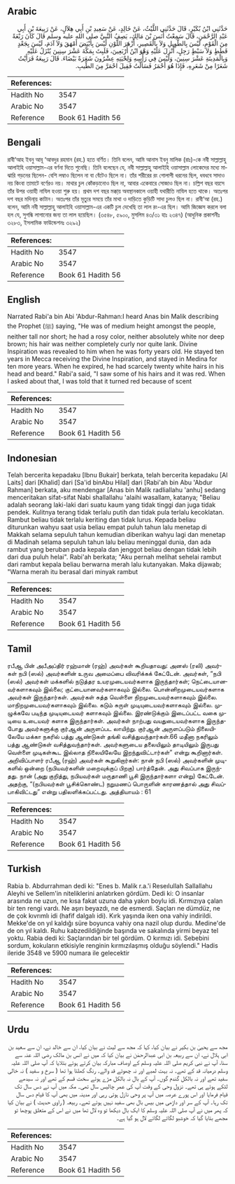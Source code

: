 ## Arabic


<div dir="rtl" lang="ar" style={{fontSize:'larger',backgroundColor:'#f8f9fa',padding:20}}>
حَدَّثَنِي ابْنُ بُكَيْرٍ، قَالَ حَدَّثَنِي اللَّيْثُ، عَنْ خَالِدٍ، عَنْ سَعِيدِ بْنِ أَبِي هِلاَلٍ، عَنْ رَبِيعَةَ بْنِ أَبِي عَبْدِ الرَّحْمَنِ، قَالَ سَمِعْتُ أَنَسَ بْنَ مَالِكٍ، يَصِفُ النَّبِيَّ صلى الله عليه وسلم قَالَ كَانَ رَبْعَةً مِنَ الْقَوْمِ، لَيْسَ بِالطَّوِيلِ وَلاَ بِالْقَصِيرِ، أَزْهَرَ اللَّوْنِ لَيْسَ بِأَبْيَضَ أَمْهَقَ وَلاَ آدَمَ، لَيْسَ بِجَعْدٍ قَطَطٍ وَلاَ سَبْطٍ رَجِلٍ، أُنْزِلَ عَلَيْهِ وَهْوَ ابْنُ أَرْبَعِينَ، فَلَبِثَ بِمَكَّةَ عَشْرَ سِنِينَ يُنْزَلُ عَلَيْهِ وَبِالْمَدِينَةِ عَشْرَ سِنِينَ، وَلَيْسَ فِي رَأْسِهِ وَلِحْيَتِهِ عِشْرُونَ شَعَرَةً بَيْضَاءَ‏.‏ قَالَ رَبِيعَةُ فَرَأَيْتُ شَعَرًا مِنْ شَعَرِهِ، فَإِذَا هُوَ أَحْمَرُ فَسَأَلْتُ فَقِيلَ احْمَرَّ مِنَ الطِّيبِ‏.‏
</div>
<div style={{backgroundColor:'#f8f9fa',padding:20, marginBottom: 10}}><table> <thead> <tr> <th>References:</th> <th></th> </tr> </thead> <tbody><tr><td>Hadith No</td><td>3547</td></tr><tr><td>Arabic No</td><td>3547</td></tr><tr><td>Reference</td><td>Book 61 Hadith 56</td></tr></tbody></table></div>

## Bengali


<div dir="ltr" lang="bn" style={{fontSize:'larger',backgroundColor:'#f8f9fa',padding:20}}>
রাবী‘আহ ইবনু আবূ ‘আবদুর রহমান (রহ.) হতে বর্ণিত। তিনি বলেন, আমি আনাস ইবনু মালিক (রাঃ)-কে নবী সাল্লাল্লাহু আলাইহি ওয়াসাল্লাম-এর বর্ণনা দিতে শুনেছি। তিনি বলেছেন যে, নবী সাল্লাল্লাহু আলাইহি ওয়াসাল্লাম লোকেদের মধ্যে মাঝারি গড়নের ছিলেন- বেশি লম্বাও ছিলেন না বা বেঁটেও ছিলে না। তাঁর শরীরের রং গোলাপী ধরনের ছিল, ধবধবে সাদাও নয় কিংবা তামাটে বর্ণেরও নয়। মাথার চুল কোঁকড়ানোও ছিল না, আবার একেবারে সোজাও ছিল না। চল্লিশ বছর বয়সে তাঁর উপর ওয়াহী নাযিল হওয়া শুরু হয়। প্রথম দশ বছর মক্কা্য় অবস্থানকালে ওয়াহী যথারীতি নাযিল হতে থাকে। অতঃপর দশ বছর মদিনা্য় কাটান। অতঃপর তাঁর মৃত্যুর সময়ে তাঁর মাথা ও দাড়িতে কুড়িটি সাদা চুলও ছিল না। রাবী‘আ (রহ.) বলেন, আমি নবী সাল্লাল্লাহু আলাইহি ওয়াসাল্লাম-এর একটি চুল দেখেছি তা লাল রং-এর ছিল। আমি জিজ্ঞেস করলে বলা হল যে, সুগন্ধি লাগানোর জন্য তা লাল হয়েছিল। (৩৫৪৮, ৫৯০০, মুসলিম ৪৩/৩১ হাঃ ২৩৪৭) (আধুনিক প্রকাশনীঃ ৩২৮৩, ইসলামিক ফাউন্ডেশনঃ ৩২৯২)
</div>
<div style={{backgroundColor:'#f8f9fa',padding:20, marginBottom: 10}}><table> <thead> <tr> <th>References:</th> <th></th> </tr> </thead> <tbody><tr><td>Hadith No</td><td>3547</td></tr><tr><td>Arabic No</td><td>3547</td></tr><tr><td>Reference</td><td>Book 61 Hadith 56</td></tr></tbody></table></div>

## English


<div dir="ltr" lang="en" style={{fontSize:'larger',backgroundColor:'#f8f9fa',padding:20}}>
Narrated Rabi'a bin Abi 'Abdur-Rahman:I heard Anas bin Malik describing the Prophet (ﷺ) saying, "He was of medium height amongst the people, neither tall nor short; he had a rosy color, neither absolutely white nor deep brown; his hair was neither completely curly nor quite lank. Divine Inspiration was revealed to him when he was forty years old. He stayed ten years in Mecca receiving the Divine Inspiration, and stayed in Medina for ten more years. When he expired, he had scarcely twenty white hairs in his head and beard." Rabi'a said, "I saw some of his hairs and it was red. When I asked about that, I was told that it turned red because of scent
</div>
<div style={{backgroundColor:'#f8f9fa',padding:20, marginBottom: 10}}><table> <thead> <tr> <th>References:</th> <th></th> </tr> </thead> <tbody><tr><td>Hadith No</td><td>3547</td></tr><tr><td>Arabic No</td><td>3547</td></tr><tr><td>Reference</td><td>Book 61 Hadith 56</td></tr></tbody></table></div>

## Indonesian


<div dir="ltr" lang="id" style={{fontSize:'larger',backgroundColor:'#f8f9fa',padding:20}}>
Telah bercerita kepadaku [Ibnu Bukair] berkata, telah bercerita kepadaku [Al Laits] dari [Khalid] dari [Sa'id binAbu Hilal] dari [Rabi'ah bin Abu 'Abdur Rahman] berkata, aku mendengar [Anas bin Malik radliallahu 'anhu] sedang menceritakan sifat-sifat Nabi shallallahu 'alaihi wasallam, katanya; "Beliau adalah seorang laki-laki dari suatu kaum yang tidak tinggi dan juga tidak pendek. Kulitnya terang tidak terlalu putih dan tidak pula terlalu kecoklatan. Rambut beliau tidak terlalu keriting dan tidak lurus. Kepada beliau diturunkan wahyu saat usia beliau empat puluh tahun lalu menetap di Makkah selama sepuluh tahun kemudian diberikan wahyu lagi dan menetap di Madinah selama sepuluh tahun lalu beliau meninggal dunia, dan ada rambut yang beruban pada kepala dan jenggot beliau dengan tidak lebih dari dua puluh helai". Rabi'ah berkata; "Aku pernah melihat sehelai rambut dari rambut kepala beliau berwarna merah lalu kutanyakan. Maka dijawab; "Warna merah itu berasal dari minyak rambut
</div>
<div style={{backgroundColor:'#f8f9fa',padding:20, marginBottom: 10}}><table> <thead> <tr> <th>References:</th> <th></th> </tr> </thead> <tbody><tr><td>Hadith No</td><td>3547</td></tr><tr><td>Arabic No</td><td>3547</td></tr><tr><td>Reference</td><td>Book 61 Hadith 56</td></tr></tbody></table></div>

## Tamil


<div dir="ltr" lang="ta" style={{fontSize:'larger',backgroundColor:'#f8f9fa',padding:20}}>
ரபீஆ பின் அபீஅப்திர் ரஹ்மான் (ரஹ்) அவர்கள் கூறியதாவது: அனஸ் (ரலி) அவர்கள் நபி (ஸல்) அவர்களின் உருவ அமைப்பை விவரிக்கக் கேட்டேன். அவர்கள், “நபி (ஸல்) அவர்கள் மக்களில் நடுத்தர உயரமுடையவர்களாக இருந்தார்கள்; நெட்டையானவர்களாகவும் இல்லை; குட்டையானவர்களாகவும் இல்லை. பொன்னிறமுடையவர்களாக அவர்கள் இருந்தார்கள். அவர்கள் சுத்த வெள்ளை நிறமுடையவர்களாகவும் இல்லை. மாநிறமுடையவர்களாகவும் இல்லை. கடும் சுருள் முடியுடையவர்களாகவும் இல்லை. முழுக்கவே படிந்த முடியுடையவர் களாகவும் இல்லை. இரண்டுக்கும் இடைப்பட்ட வகை முடியை உடையவர் களாக இருந்தார்கள். அவர்கள் நாற்பது வயதுடையவர்களாக இருந்தபோது அவர்களுக்கு குர்ஆன் அருளப்பட லாயிற்று. குர்ஆன் அருளப்படும் நிலையிலேயே மக்கா நகரில் பத்து ஆண்டுகள் தங்கி வசித்துவந்தார்கள்.66 மதீனா நகரிலும் பத்து ஆண்டுகள் வசித்துவந்தார்கள். அவர்களுடைய தலையிலும் தாடியிலும் இருபது வெள்ளை முடிகள்கூட இல்லாத நிலையிலேயே இறந்துவிட்டார்கள்” என்று கூறினார்கள். அறிவிப்பாளர் ரபீஆ (ரஹ்) அவர்கள் கூறுகிறார்கள்: நான் நபி (ஸல்) அவர்களின் முடிகளில் ஒன்றை (நபியவர்களின் மறைவுக்குப் பிறகு) பார்த்தேன். அது சிவப்பாக இருந்தது. நான் (அது குறித்து, நபியவர்கள் மருதாணி பூசி இருந்தார்களா என்று) கேட்டேன். அதற்கு, “(நபியவர்கள் பூசிக்கொண்ட) நறுமணப் பொருளின் காரணத்தால் அது சிவப்பாகிவிட்டது” என்று பதிலளிக்கப்பட்டது. அத்தியாயம் : 61
</div>
<div style={{backgroundColor:'#f8f9fa',padding:20, marginBottom: 10}}><table> <thead> <tr> <th>References:</th> <th></th> </tr> </thead> <tbody><tr><td>Hadith No</td><td>3547</td></tr><tr><td>Arabic No</td><td>3547</td></tr><tr><td>Reference</td><td>Book 61 Hadith 56</td></tr></tbody></table></div>

## Turkish


<div dir="ltr" lang="tr" style={{fontSize:'larger',backgroundColor:'#f8f9fa',padding:20}}>
Rabia b. Abdurrahman dedi ki: "Enes b. Malik r.a.'i Reseılullah Sallallahu Aleyhi ve Sellem'in niteliklerini anlatırken gördüm. Dedi ki: O insanlar arasında ne uzun, ne kısa fakat uzuna daha yakın boylu idi. Kırmızıya çalan bir ten rengi vardı. Ne aşırı beyazdı, ne de esmerdi. Saçları ne dümdüz, ne de çok kıvrımlı idi (hafif dalgalı idi). Kırk yaşında iken ona vahiy indirildi. Mekke'de on yıl kaldığı süre boyunca vahiy ona nazil olup durdu. Medine'de de on yıl kaldı. Ruhu kabzedildiğinde başında ve sakalında yirmi beyaz tel yoktu. Rabia dedi ki: Saçlarından bir tel gördüm. O kırmızı idi. Sebebini sordum, kokuların etkisiyle renginin kırmızılaşmış olduğu söylendi." Hadis ileride 3548 ve 5900 numara ile gelecektir
</div>
<div style={{backgroundColor:'#f8f9fa',padding:20, marginBottom: 10}}><table> <thead> <tr> <th>References:</th> <th></th> </tr> </thead> <tbody><tr><td>Hadith No</td><td>3547</td></tr><tr><td>Arabic No</td><td>3547</td></tr><tr><td>Reference</td><td>Book 61 Hadith 56</td></tr></tbody></table></div>

## Urdu


<div dir="rtl" lang="ur" style={{fontSize:'larger',backgroundColor:'#f8f9fa',padding:20}}>
مجھ سے یحییٰ بن بکیر نے بیان کیا، کہا کہ مجھ سے لیث نے بیان کیا، ان سے خالد نے، ان سے سعید بن ابی ہلال نے، ان سے ربیعہ بن ابی عبدالرحمٰن نے بیان کیا کہ میں نے انس بن مالک رضی اللہ عنہ سے سنا، آپ نے نبی کریم صلی اللہ علیہ وسلم کے اوصاف مبارکہ بیان کرتے ہوئے بتلایا کہ آپ صلی اللہ علیہ وسلم درمیانہ قد کے تھے۔ نہ بہت لمبے اور نہ چھوٹے قد والے۔ رنگ کھلتا ہوا تھا ( سرخ و سفید ) نہ خالی سفید تھے اور نہ بالکل گندم گوں۔ آپ کے بال نہ بالکل مڑے ہوئے سخت قسم کے تھے اور نہ سیدھے لٹکے ہوئے ہی تھے۔ نزول وحی کے وقت آپ کی عمر چالیس سال تھی۔ مکہ میں آپ نے دس سال تک قیام فرمایا اور اس پورے عرصہ میں آپ پر وحی نازل ہوتی رہی اور مدینہ میں بھی آپ کا قیام دس سال تک رہا۔ آپ کے سر اور داڑھی میں بیس بال بھی سفید نہیں ہوئے تھے۔ ربیعہ ( راوی حدیث ) نے بیان کیا کہ پھر میں نے آپ صلی اللہ علیہ وسلم کا ایک بال دیکھا تو وہ لال تھا میں نے اس کے متعلق پوچھا تو مجھے بتایا گیا کہ خوشبو لگاتے لگاتے لال ہو گیا ہے۔
</div>
<div style={{backgroundColor:'#f8f9fa',padding:20, marginBottom: 10}}><table> <thead> <tr> <th>References:</th> <th></th> </tr> </thead> <tbody><tr><td>Hadith No</td><td>3547</td></tr><tr><td>Arabic No</td><td>3547</td></tr><tr><td>Reference</td><td>Book 61 Hadith 56</td></tr></tbody></table></div>
